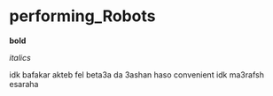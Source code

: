 # **performing_Robots**

**bold**

*italics*

idk bafakar akteb fel beta3a da 3ashan
haso convenient idk ma3rafsh
esaraha
